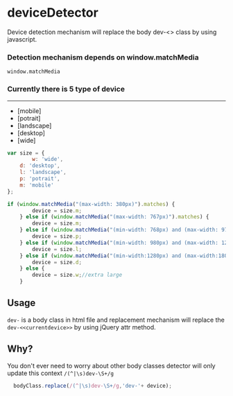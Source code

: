 # deviceDetector
Device detection mechanism will replace the body dev-<<device>> class by using javascript. 

### Detection mechanism depends on window.matchMedia
`window.matchMedia`

### Currently there is 5 type of device 
-------
- [mobile]
- [potrait]
- [landscape]
- [desktop]
- [wide]

```js
var size = {
		w: 'wide',
    d: 'desktop',
    l: 'landscape',
    p: 'potrait',
    m: 'mobile'
};

if (window.matchMedia("(max-width: 380px)").matches) {
		device = size.m;
	} else if (window.matchMedia("(max-width: 767px)").matches) {
		device = size.m;
	} else if (window.matchMedia("(min-width: 768px) and (max-width: 979px)").matches) {
		device = size.p;
	} else if (window.matchMedia("(min-width: 980px) and (max-width: 1279px)").matches) {
		device = size.l;
	} else if (window.matchMedia("(min-width:1280px) and (max-width:1800px)").matches) {
		device = size.d;
	} else {
		device = size.w;//extra large
	}
```
Usage
-----

`dev-` is a body class in html file and replacement mechanism will replace the `dev-<<currentdevice>>` by using jQuery attr method.

Why?
-----
You don't ever need to worry about other body classes detector will only update this context  `/(^|\s)dev-\S+/g` 

```js
  bodyClass.replace(/(^|\s)dev-\S+/g,'dev-'+ device);
```
